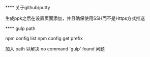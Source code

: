 **** 关于github/putty

生成ppk之后在设置页面添加，并且确保使用SSH而不是Https方式推送


**** gulp path

npm config list
npm config get prefix

加入 path 以解决 no command 'gulp' found 问题